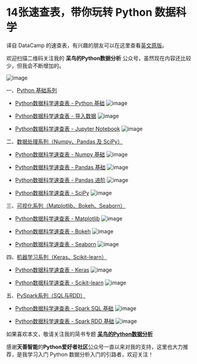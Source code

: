 # 14张速查表，带你玩转 Python 数据科学

译自 DataCamp 的速查表，有兴趣的朋友可以在这里查看[英文原版](https://www.datacamp.com/community/data-science-cheatsheets)。

欢迎扫描二维码关注我的 **呆鸟的Python数据分析** 公众号，虽然现在内容还比较少，但我会不断增加的。

![image](https://upload-images.jianshu.io/upload_images/3240514-6a4349fff3b8b019.jpg?imageMogr2/auto-orient/strip%7CimageView2/2/w/1240) 

一、[Python 基础系列](https://www.jianshu.com/p/4574d95755db)

*   [Python数据科学速查表 - Python 基础](https://github.com/jaystone776/python-data-science-cheatsheet/blob/master/Python数据科学速查表%20-%20Python%20基础.pdf)  ![image](https://upload-images.jianshu.io/upload_images/3240514-a4268e27432411b0.png?imageMogr2/auto-orient/strip%7CimageView2/2/w/1240) 

*   [Python数据科学速查表 - 导入数据](https://github.com/jaystone776/python-data-science-cheatsheet/blob/master/Python数据科学速查表%20-%20导入数据.pdf)  ![image](https://upload-images.jianshu.io/upload_images/3240514-d2b38f138e127333.png?imageMogr2/auto-orient/strip%7CimageView2/2/w/1240) 

*   [Python数据科学速查表 - Jupyter Notebook](https://github.com/jaystone776/python-data-science-cheatsheet/blob/master/Python%E6%95%B0%E6%8D%AE%E7%A7%91%E5%AD%A6%E9%80%9F%E6%9F%A5%E8%A1%A8%20-%20Jupyter%20Notebook.pdf)  ![image](https://upload-images.jianshu.io/upload_images/3240514-111052b862105515.png?imageMogr2/auto-orient/strip%7CimageView2/2/w/1240) 

二、[数据处理系列（Numpy、Pandas 及 SciPy）](https://www.jianshu.com/p/8d51642dfa26)

*   [Python数据科学速查表 - Numpy 基础](https://github.com/jaystone776/python-data-science-cheatsheet/blob/master/Python数据科学速查表%20-%20Numpy%20基础.pdf)  ![image](https://upload-images.jianshu.io/upload_images/3240514-811ca5b168b84a75.png?imageMogr2/auto-orient/strip%7CimageView2/2/w/1240) 

*   [Python数据科学速查表 - Pandas 基础](https://github.com/jaystone776/python-data-science-cheatsheet/blob/master/Python数据科学速查表%20-%20Pandas%20基础.pdf)  ![image](https://upload-images.jianshu.io/upload_images/3240514-0711ea1cb1d1fcee.png?imageMogr2/auto-orient/strip%7CimageView2/2/w/1240) 

*   [Python数据科学速查表 - Pandas 进阶](https://github.com/jaystone776/python-data-science-cheatsheet/blob/master/Python数据科学速查表%20-%20Pandas%20进阶.pdf)  ![image](https://upload-images.jianshu.io/upload_images/3240514-475cfa9174303f60.png?imageMogr2/auto-orient/strip%7CimageView2/2/w/1240) 

*   [Python数据科学速查表 - SciPy](https://github.com/jaystone776/python-data-science-cheatsheet/blob/master/Python%E6%95%B0%E6%8D%AE%E7%A7%91%E5%AD%A6%E9%80%9F%E6%9F%A5%E8%A1%A8%20-%20SciPy.pdf)  ![image](https://upload-images.jianshu.io/upload_images/3240514-fc9fa2b69a820041.png?imageMogr2/auto-orient/strip%7CimageView2/2/w/1240) 

三、[可视化系列（Matplotlib、Bokeh、Seaborn）](https://www.jianshu.com/p/7e186d43d7f1)

*   [Python数据科学速查表 - Matplotlib](https://github.com/jaystone776/python-data-science-cheatsheet/blob/master/Python数据科学速查表%20-%20Matplotlib%20绘图.pdf)  ![image](https://upload-images.jianshu.io/upload_images/3240514-9c57bcf33113cf98.png?imageMogr2/auto-orient/strip%7CimageView2/2/w/1240) 

*   [Python数据科学速查表 - Bokeh](https://github.com/jaystone776/python-data-science-cheatsheet/blob/master/Python数据科学速查表%20-%20Bokeh.pdf)  ![image](https://upload-images.jianshu.io/upload_images/3240514-d87990f4a3f7f0ae.png?imageMogr2/auto-orient/strip%7CimageView2/2/w/1240) 

*   [Python数据科学速查表 - Seaborn](https://github.com/jaystone776/python-data-science-cheatsheet/blob/master/Python%E6%95%B0%E6%8D%AE%E7%A7%91%E5%AD%A6%E9%80%9F%E6%9F%A5%E8%A1%A8%20-%20Seaborn.pdf)  ![image](https://upload-images.jianshu.io/upload_images/3240514-1c2f56b96f841421.png?imageMogr2/auto-orient/strip%7CimageView2/2/w/1240) 

四、[机器学习系列（Keras、Scikit-learn）](https://www.jianshu.com/p/cba49ff5fc97)

*   [Python数据科学速查表 - Keras](https://github.com/jaystone776/python-data-science-cheatsheet/blob/master/Python数据科学速查表%20-%20Keras.pdf)  ![image](https://upload-images.jianshu.io/upload_images/3240514-ea9657c97b5e0d19.png?imageMogr2/auto-orient/strip%7CimageView2/2/w/1240) 

*   [Python数据科学速查表 - Scikit-learn](https://github.com/jaystone776/python-data-science-cheatsheet/blob/master/Python%E6%95%B0%E6%8D%AE%E7%A7%91%E5%AD%A6%E9%80%9F%E6%9F%A5%E8%A1%A8%20-%20Scikit-Learn.pdf)  ![image](https://upload-images.jianshu.io/upload_images/3240514-b8cbecb3a9194b71.png?imageMogr2/auto-orient/strip%7CimageView2/2/w/1240) 

五、[PySpark系列（SQL与RDD）](https://www.jianshu.com/p/7dea578c56d8)

*   [Python数据科学速查表 - Spark SQL 基础](https://github.com/jaystone776/python-data-science-cheatsheet/blob/master/Python%E6%95%B0%E6%8D%AE%E7%A7%91%E5%AD%A6%E9%80%9F%E6%9F%A5%E8%A1%A8%20-%20Spark%20SQL%20%E5%9F%BA%E7%A1%80.pdf)  ![image](https://upload-images.jianshu.io/upload_images/3240514-32909e63b67c0837.png?imageMogr2/auto-orient/strip%7CimageView2/2/w/1240) 

*   [Python数据科学速查表 - Spark RDD 基础](https://github.com/jaystone776/python-data-science-cheatsheet/blob/master/Python%E6%95%B0%E6%8D%AE%E7%A7%91%E5%AD%A6%E9%80%9F%E6%9F%A5%E8%A1%A8%20-%20Spark%20RDD%20%E5%9F%BA%E7%A1%80.pdf)  ![image](https://upload-images.jianshu.io/upload_images/3240514-43308e4ca89d8699.png?imageMogr2/auto-orient/strip%7CimageView2/2/w/1240) 

如果喜欢本文，敬请关注我的简书专题 **[呆鸟的Python数据分析](https://www.jianshu.com/c/38980843c0f2)**

感谢**天善智能**的**Python爱好者社区**公众号一直以来对我的支持，这里也大力推荐，是我学习入门 Python 数据分析入门的引路者，欢迎关注！
